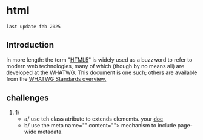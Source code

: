 # html
`last update feb 2025`
## Introduction
In more length: the term "<a href="https://html.spec.whatwg.org/#abstract">HTML5</a>" is widely used as a buzzword to refer to modern web technologies, many of which (though by no means all) are developed at the WHATWG. This document is one such; others are available from the <a href="https://spec.whatwg.org">WHATWG Standards overview.</a>

## challenges
1. 1/
   - a/ use teh class atribute to extends elememts. your <a href="">doc</a>
   - b/ use the meta name="" content=""> mechanism to include page-wide metadata.
